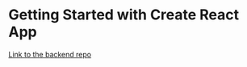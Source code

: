 # Getting Started with Create React App

[Link to the backend repo](https://github.com/assignment_backend)
